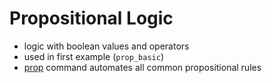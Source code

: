 # Propositional Logic

- logic with boolean values and operators
- used in first example (`prop_basic`)
- [prop](../pages/prop.md) command automates all common propositional rules
